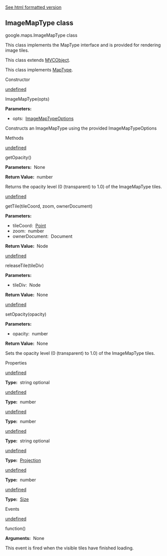 [See html formatted version](https://huasofoundries.github.io/google-maps-documentation/ImageMapType.html)

ImageMapType class
------------------

google.maps.ImageMapType class

This class implements the MapType interface and is provided for rendering image tiles.

This class extends [MVCObject](/maps/documentation/javascript/reference/3.40/event#MVCObject).

This class implements [MapType](/maps/documentation/javascript/reference/3.40/image-overlay#MapType).

Constructor

[undefined](#ImageMapType.constructor)

ImageMapType(opts)

**Parameters:** 

*   opts:  [ImageMapTypeOptions](/maps/documentation/javascript/reference/3.40/image-overlay#ImageMapTypeOptions)

Constructs an ImageMapType using the provided ImageMapTypeOptions

Methods

[undefined](#ImageMapType.getOpacity)

getOpacity()

**Parameters:**  None

**Return Value:**  number

Returns the opacity level (0 (transparent) to 1.0) of the ImageMapType tiles.

[undefined](#ImageMapType.getTile)

getTile(tileCoord, zoom, ownerDocument)

**Parameters:** 

*   tileCoord:  [Point](/maps/documentation/javascript/reference/3.40/coordinates#Point)
*   zoom:  number
*   ownerDocument:  Document

**Return Value:**  Node

[undefined](#ImageMapType.releaseTile)

releaseTile(tileDiv)

**Parameters:** 

*   tileDiv:  Node

**Return Value:**  None

[undefined](#ImageMapType.setOpacity)

setOpacity(opacity)

**Parameters:** 

*   opacity:  number

**Return Value:**  None

Sets the opacity level (0 (transparent) to 1.0) of the ImageMapType tiles.

Properties

[undefined](#ImageMapType.alt)

**Type:**  string optional

[undefined](#ImageMapType.maxZoom)

**Type:**  number

[undefined](#ImageMapType.minZoom)

**Type:**  number

[undefined](#ImageMapType.name)

**Type:**  string optional

[undefined](#ImageMapType.projection)

**Type:**  [Projection](/maps/documentation/javascript/reference/3.40/image-overlay#Projection)

[undefined](#ImageMapType.radius)

**Type:**  number

[undefined](#ImageMapType.tileSize)

**Type:**  [Size](/maps/documentation/javascript/reference/3.40/coordinates#Size)

Events

[undefined](#ImageMapType.tilesloaded)

function()

**Arguments:**  None

This event is fired when the visible tiles have finished loading.